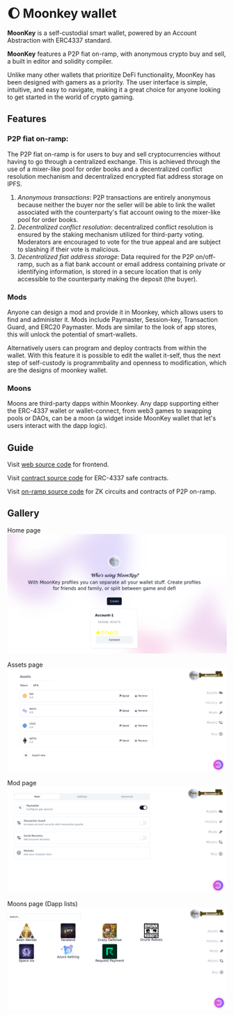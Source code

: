 # :moon: Moonkey wallet

**MoonKey** is a self-custodial smart wallet, powered by an Account Abstraction with ERC4337 standard.

**MoonKey** features a P2P fiat on-ramp, with anonymous crypto buy and sell, a built in editor and solidity compiler.

Unlike many other wallets that prioritize DeFi functionality, MoonKey has been designed with gamers as a priority. The user interface is simple, intuitive, and easy to navigate, making it a great choice for anyone looking to get started in the world of crypto gaming.

## Features

### P2P fiat on-ramp:

The P2P fiat on-ramp is for users to buy and sell cryptocurrencies without having to go through a centralized exchange.
This is achieved through the use of a mixer-like pool for order books and a decentralized conflict resolution mechanism and decentralized encrypted fiat address storage on IPFS.

1. _Anonymous transactions_: P2P transactions are entirely anonymous because neither the buyer nor the seller will be able to link the wallet associated with the counterparty's fiat account owing to the mixer-like pool for order books.
2. _Decentralized conflict resolution_: decentralized conflict resolution is ensured by the staking mechanism utilized for third-party voting. Moderators are encouraged to vote for the true appeal and are subject to slashing if their vote is malicious.
3. _Decentralized fiat address storage_: Data required for the P2P on/off-ramp, such as a fiat bank account or email address containing private or identifying information, is stored in a secure location that is only accessible to the counterparty making the deposit (the buyer).

### Mods

Anyone can design a mod and provide it in Moonkey, which allows users to find and administer it. Mods include Paymaster, Session-key, Transaction Guard, and ERC20 Paymaster. Mods are similar to the look of app stores, this will unlock the potential of smart-wallets.

Alternatively users can program and deploy contracts from within the wallet. With this feature it is possible to edit the wallet it-self, thus the next step of self-custody is programmbality and openness to modification, which are the designs of moonkey wallet.

### Moons

Moons are third-party dapps within Moonkey. Any dapp supporting either the ERC-4337 wallet or wallet-connect, from web3 games to swapping pools or DAOs, can be a moon (a widget inside MoonKey wallet that let's users interact with the dapp logic).

## Guide

Visit [web source code](https://github.com/moonkey-global/moonkey-bnb) for frontend.

Visit [contract source code](https://github.com/moonkey-global/moonkey-contracts) for ERC-4337 safe contracts.

Visit [on-ramp source code](https://github.com/moonkey-global/on_ramp) for ZK circuits and contracts of P2P on-ramp.

## Gallery

Home page
![Home screen](moonkey.png)

Assets page
![Assets screen](moonkey-assets_.png)

Mod page
![Mods screen](moonkey-mods_.png)

Moons page (Dapp lists)
![Moons screen](moonkey-moons_.png)
